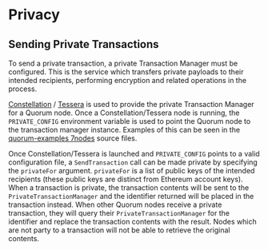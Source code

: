 
# Privacy

## Sending Private Transactions

To send a private transaction, a private Transaction Manager must be configured. This is the
service which transfers private payloads to their intended recipients, performing
encryption and related operations in the process.

[Constellation](https://github.com/jpmorganchase/constellation) / [Tessera](https://github.com/jpmorganchase/tessera) is used to provide the private Transaction Manager for a Quorum node.  Once a Constellation/Tessera node is running, the `PRIVATE_CONFIG` environment variable is used to point the Quorum node to the transaction manager instance.  Examples of this can be seen in the [quorum-examples 7nodes](https://github.com/jpmorganchase/quorum-examples) source files.

Once Constellation/Tessera is launched and `PRIVATE_CONFIG` points to a valid configuration file,
a `SendTransaction` call can be made private by specifying the `privateFor` argument.
`privateFor` is a list of public keys of the intended recipients (these public keys are distinct from Ethereum account keys). When a transaction
is private, the transaction contents will be sent to the `PrivateTransactionManager` and the
identifier returned will be placed in the transaction instead. When other Quorum nodes
receive a private transaction, they will query their `PrivateTransactionManager` for the
identifier and replace the transaction contents with the result.  Nodes which are
not party to a transaction will not be able to retrieve the original contents.
